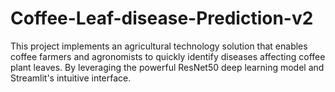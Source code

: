 # Coffee-Leaf-disease-Prediction-v2
This project implements an agricultural technology solution that enables coffee farmers and agronomists to quickly identify diseases affecting coffee plant leaves. By leveraging the powerful ResNet50 deep learning model and Streamlit's intuitive interface.
